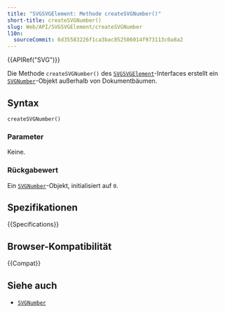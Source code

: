 ```yaml
---
title: "SVGSVGElement: Methode createSVGNumber()"
short-title: createSVGNumber()
slug: Web/API/SVGSVGElement/createSVGNumber
l10n:
  sourceCommit: 6d35583226f1ca3bac852506014f973113c0a8a2
---
```


{{APIRef("SVG")}}

Die Methode `createSVGNumber()` des [`SVGSVGElement`](/de/docs/Web/API/SVGSVGElement)-Interfaces erstellt ein [`SVGNumber`](/de/docs/Web/API/SVGNumber)-Objekt außerhalb von Dokumentbäumen.

## Syntax

```js-nolint
createSVGNumber()
```

### Parameter

Keine.

### Rückgabewert

Ein [`SVGNumber`](/de/docs/Web/API/SVGNumber)-Objekt, initialisiert auf `0`.

## Spezifikationen

{{Specifications}}

## Browser-Kompatibilität

{{Compat}}

## Siehe auch

- [`SVGNumber`](/de/docs/Web/API/SVGNumber)

